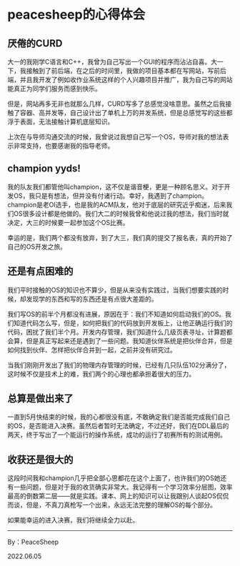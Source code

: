 # peacesheep的心得体会

## 厌倦的CURD

大一的我刚学C语言和C++，我曾为自己写出一个GUI的程序而沾沾自喜。大一下，我接触到了前后端，在之后的时间里，我做的项目基本都在写网站，写前后端，并且我开发了例如收作业系统这样的个人兴趣项目并推广，我为自己写的网站能真正为同学们服务而感到快乐。

但是，网站再多无非也就那么几样，CURD写多了总感觉没啥意思。虽然之后我接触了容器、高并发等，自己设计出了单机上万的并发系统，但是总感觉写的这些都浮于表面，无法接触计算机底层知识。

上次在与导师沟通交流的时候，我曾说过我想自己写一个OS，导师对我的想法表示非常支持，也要感谢我的指导老师。


## champion yyds!

我的队友我们都管他叫champion，这不仅是谐音梗，更是一种顾名思义。对于开发OS，我只是有想法，但并没有付诸行动。幸好，我遇到了champion。champion是老OI选手，也是我的ACM队友，他对于底层的研究近乎痴迷，后来我们OS很多设计都是他做的。我们大二的时候我曾和他说过我的想法，我们当时就决定，大三的时候要一起参加这个OS比赛。

幸运的是，我们两个都没有放弃，到了大三，我们真的提交了报名表，真的开始了自己的OS开发之旅。

## 还是有点困难的

我们平时接触的OS的知识也不算少，但是从来没有实践过，当我们想要实践的时候，却发现学的东西和写的东西还是有点很大差距的。

我们写OS的前半个月都没有进展，原因在于：我们不知道如何启动我们的OS。我们知道代码怎么写，但是，如何把我们的代码放到开发板上，让他正确运行我们的代码，困扰了我们半个月。开发内存管理，我们知道什么几级页表寻址，计算题都会算，但是真正写起来还是遇到了一些问题。我知道伙伴系统是把伙伴合并，但是如何找到伙伴、怎样把伙伴合并到一起，之前并没有研究过。

当我们刚刚开发出了我们的物理内存管理的时候，已经有几只队伍102分满分了，这时候不仅是技术上的难，我们两个的心理也都承担着很大的压力。

## 总算是做出来了

一直到5月快结束的时候，我的心都很没有底，不敢确定我们是否能完成我们自己的OS，是否能进入决赛。虽然后者暂时无法确定，不过还好，我们在DDL最后的两天，终于写出了一个能运行的操作系统，成功的运行了初赛所有的测试用例。


## 收获还是很大的

这段时间我和champion几乎把全部心思都花在这个上面了，也许我们的OS她还有一些问题，但是对于我的收货确实非常大。我记得有一个学习效率分层图，效率最高的倒数第二层——就是实践。课本、网上的知识可以让我跟别人谈起OS侃侃而谈，但是，不真刀真枪写一个出来，永远无法完整的理解OS的每个部分。

如果能幸运的进入决赛，我们将继续全力以赴。





-----------------

By：PeaceSheep

2022.06.05